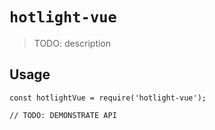 # `hotlight-vue`

> TODO: description

## Usage

```
const hotlightVue = require('hotlight-vue');

// TODO: DEMONSTRATE API
```

